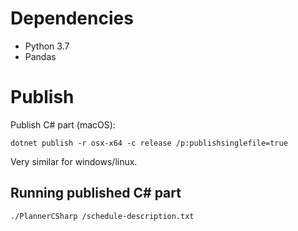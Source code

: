 # Dependencies
* Python 3.7
* Pandas

# Publish
Publish C# part (macOS):

`dotnet publish -r osx-x64 -c release /p:publishsinglefile=true`

Very similar for windows/linux.

## Running published C# part
`./PlannerCSharp /schedule-description.txt`
